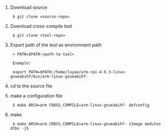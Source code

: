 1. Download source
	
		$ git clone <source-repo>

2. Download cross-compile tool

		$ git clone <tool-repo>

3. Export path of the tool as environment path

		> PATH=$PATH:<path-to-tool>

		Example:

		export PATH=$PATH:/home/luyao/arm-rpi-4.9.3-linux-gnueabihf/bin/arm-linux-gnueabihf-

4. cd to the source file

5. make a configuration file

		$ make ARCH=arm CROSS_COMPILE=arm-linux-gnueabihf- defconfig

6. make 

		$ make ARCH=arm CROSS_COMPILE=arm-linux-gnueabihf- zImage modules dtbs -j5


